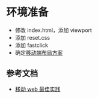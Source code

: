 # 环境准备

- 修改 index.html，添加 viewport
- 添加 reset.css
- 添加 fastclick
- 确定[移动端布局方案](https://github.com/imwtr/rem-vw-layout)

## 参考文档
- [移动 web 最佳实践](https://github.com/mcuking/mobile-web-best-practice)

